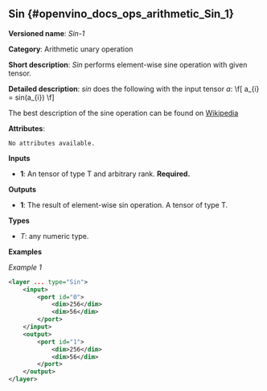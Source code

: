 ## Sin <a name="Sin"></a> {#openvino_docs_ops_arithmetic_Sin_1}

**Versioned name**: *Sin-1*

**Category**: Arithmetic unary operation 

**Short description**: *Sin* performs element-wise sine operation with given tensor.

**Detailed description**: *sin* does the following with the input tensor *a*:
\f[
a_{i} = sin(a_{i})
\f]

The best description of the sine operation can be found on [Wikipedia](https://en.wikipedia.org/wiki/Sine)

**Attributes**:

    No attributes available.

**Inputs**

* **1**: An tensor of type T and arbitrary rank. **Required.**

**Outputs**

* **1**: The result of element-wise sin operation. A tensor of type T.

**Types**

* *T*: any numeric type.


**Examples**

*Example 1*

```xml
<layer ... type="Sin">
    <input>
        <port id="0">
            <dim>256</dim>
            <dim>56</dim>
        </port>
    </input>
    <output>
        <port id="1">
            <dim>256</dim>
            <dim>56</dim>
        </port>
    </output>
</layer>
```
